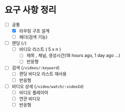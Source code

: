 # 요구 사항 정리

- [ ] 공통
  - [x] 라우팅 구조 설계
  - [ ] 헤더(검색 기능)
- [ ] 랜딩 (`/`)
  - [ ] 비디오 리스트 ( 5 x n )
    - [ ] 제목 , 채널, 생성시간(18 hours ago, 1 day ago ...)
    - [ ] 반응형
- [ ] 검색 (`/videos/:keyword`)
  - [ ] 랜딩 비디오 리스트 재사용
  - [ ] 반응형
- [ ] 비디오 상세 (`/video/watch/:videoId`)
  - [ ] 비디오 플레이어
  - [ ] 연관 비디오
  - [ ] 반응형
